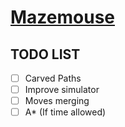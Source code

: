 # [Mazemouse](https://github.com/typinghare/mazemouse)

## TODO LIST

- [ ] Carved Paths
- [ ] Improve simulator
- [ ] Moves merging
- [ ] A* (If time allowed)